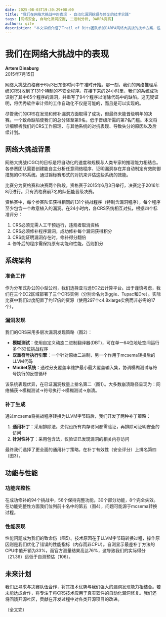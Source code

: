 ```yaml
---
date: 2025-08-03T19:30:29+08:00
title: "我们在网络大挑战中的表现 - 自动化漏洞挖掘与修复的技术实践"
tags: [网络安全, 自动化漏洞挖掘, 二进制分析, DARPA竞赛]
authors: qife
description: "本文详细介绍了Trail of Bits团队参加DARPA网络大挑战的技术方案，包括基于动态二进制翻译的模糊测试框架、双重符号执行引擎协同工作模式，以及通过LLVM中间表示实现自动化补丁生成的创新方法。"
---
```


# 我们在网络大挑战中的表现

**Artem Dinaburg**  
2015年7月15日  

网络大挑战资格赛于6月3日东部时间中午准时开始。那一刻，我们的网络推理系统(CRS)收到了131个特制的不安全程序。在接下来的24小时里，我们的系统成功识别了其中65个程序的漏洞，并重写了94个程序以消除代码中的缺陷。这无疑证明，将优秀软件审计师的工作自动化不仅是可能的，而且是可以实现的。

尽管我们的CRS在发现和修补漏洞方面取得了成功，但最终未能晋级明年的决赛。一个致命缺陷使我们的总分降至第9名，低于晋级所需的第7名门槛。本文将详细解析我们的CRS工作原理、与其他系统的对抗表现、导致失分的原因以及后续计划。

## 网络大挑战背景

网络大挑战(CGC)的目标是将自动化的速度和规模与人类专家的推理能力相结合。各参赛团队需要创建能自主分析任意网络程序、证明漏洞存在并自动制定有效防御措施的CRS系统。通过锦标赛形式的对抗来评估这些系统的效能。

比赛分为资格赛和决赛两个阶段。资格赛于2015年6月3日举行，决赛定于2016年8月进行。只有资格赛前7名的队伍能晋级决赛。

资格赛中，每个参赛队伍获得相同的131个挑战程序（特制含漏洞程序），每个程序至少包含一个故意植入的漏洞。在24小时内，各CRS系统相互对抗，根据四个标准评分：

1. CRS必须无需人工干预运行，违规者取消资格
2. CRS必须修补程序漏洞，成功修补每个漏洞获得积分
3. CRS能证明漏洞存在时，修补得分翻倍
4. 修补后的程序需保持原有功能和性能，否则扣分

## 系统架构

### 准备工作

作为分布式办公的小型公司，我们选择亚马逊EC2云计算平台。出于谨慎考虑，我们在三个EC2区域部署了三个CRS实例（分别命名为Biggie、Tupac和Dre）。实际比赛中我们过度配置了约17倍的资源（使用297个c4.8xlarge实例而非必需的17个）。

### 漏洞发现

我们的CRS采用多层次漏洞发现策略（图2）：
- **模糊测试**：使用自定义动态二进制翻译器(DBT)，可在单一64位地址空间运行多个32位挑战程序
- **双重符号执行引擎**：一个针对原始二进制，另一个作用于mcsema转换后的LLVM代码
- **MinSet系统**：通过分支覆盖率维护最小最大覆盖输入集，协调模糊测试与符号执行的反馈循环

该系统表现优异，在已证漏洞数量上排名第二（图1）。大多数崩溃路径呈现为：网络捕获→模糊测试→符号执行→模糊测试→崩溃。

### 补丁生成

通过mcsema将挑战程序转换为LLVM字节码后，我们开发了两种补丁策略：
1. **通用补丁**：采用排除法，先假设所有内存访问都需验证，再排除可证明安全的访问
2. **针对性补丁**：采用包含法，仅验证已发现漏洞的相关内存访问

最终我们选择了更全面的通用补丁策略，在补丁有效性（安全评分）上排名第四（图3）。

## 功能与性能

### 功能完整性

在成功修补的94个挑战中，56个保持完整功能，30个部分功能，8个完全失效。在功能完整性方面我们位列前十名中的第五（图4），问题可能源于mcsema转换过程。

### 性能表现

性能问题成为我们的致命伤（图5）。技术原因在于LLVM字节码转换过程，操作原因则是我们优化了错误的性能指标（内存而非CPU）。自测显示最差补丁方法的CPU中值开销为33%，而官方测量结果高达76%，这导致我们的实际得分（21.36）远低于自测预估（106）。

## 未来计划

我们正寻求与决赛队伍合作，将其技术优势与我们强大的漏洞发现能力相结合。若未能达成合作，将专注于将CRS技术应用于真实软件的自动化漏洞修复。我们还将回馈开源社区，贡献在开发过程中对各类开源项目的改进。

（全文完）